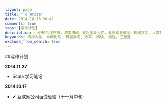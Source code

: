 ```yaml
---
layout: page
title: "To Write"
date: 2014-10-16 00:42
comments: true
tags: [写作计划]
description: 小小90后程序员，清本清硕，爱祖国爱人民，爱阅读爱编程。机器学习、大数据处理是工作方向，关注个人效率提升等话题。本博客是为开拓个人知识分享渠道而开，也有助于加速知识积累的内化，欢迎拍砖捧场。
keywords: 清华大学, 自动化系, 机器学习, 效率, 阅读, 编程, 正能量
exclude_from_search: true
---
```


##写作计划

**2014.11.27**

* Scala 学习笔记

**2014.10.17**

* ✔︎ 互联网公司面试经验（十一月中旬）